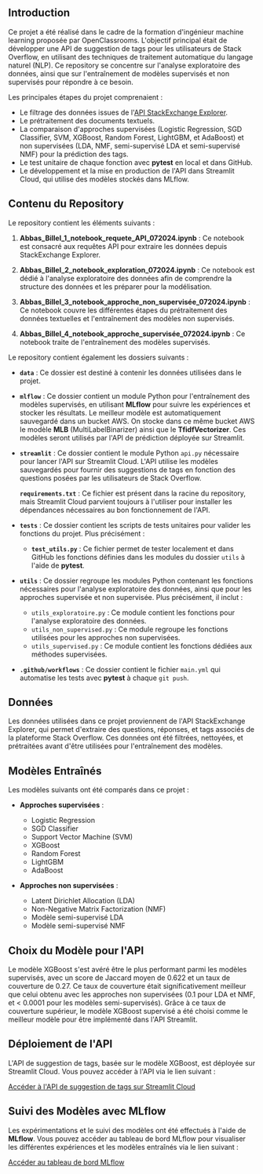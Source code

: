 ## Introduction

Ce projet a été réalisé dans le cadre de la formation d'ingénieur machine learning proposée par OpenClassrooms. L'objectif principal était de développer une API de suggestion de tags pour les utilisateurs de Stack Overflow, en utilisant des techniques de traitement automatique du langage naturel (NLP). Ce repository se concentre sur l'analyse exploratoire des données, ainsi que sur l'entraînement de modèles supervisés et non supervisés pour répondre à ce besoin.

Les principales étapes du projet comprenaient :

- Le filtrage des données issues de l'[API StackExchange Explorer](https://data.stackexchange.com/stackoverflow/query/new).
- Le prétraitement des documents textuels.
- La comparaison d'approches supervisées (Logistic Regression, SGD Classifier, SVM, XGBoost, Random Forest, LightGBM, et AdaBoost) et non supervisées (LDA, NMF, semi-supervisé LDA et semi-supervisé NMF) pour la prédiction des tags.
- Le test unitaire de chaque fonction avec **pytest** en local et dans GitHub.
- Le développement et la mise en production de l'API dans Streamlit Cloud, qui utilise des modèles stockés dans MLflow.

## Contenu du Repository

Le repository contient les éléments suivants :

1. **Abbas_Billel_1_notebook_requete_API_072024.ipynb** : Ce notebook est consacré aux requêtes API pour extraire les données depuis StackExchange Explorer.
   
2. **Abbas_Billel_2_notebook_exploration_072024.ipynb** : Ce notebook est dédié à l'analyse exploratoire des données afin de comprendre la structure des données et les préparer pour la modélisation.

3. **Abbas_Billel_3_notebook_approche_non_supervisée_072024.ipynb** : Ce notebook couvre les différentes étapes du prétraitement des données textuelles et l'entraînement des modèles non supervisés.

4. **Abbas_Billel_4_notebook_approche_supervisée_072024.ipynb** : Ce notebook traite de l'entraînement des modèles supervisés.

Le repository contient également les dossiers suivants :

- **`data`** : Ce dossier est destiné à contenir les données utilisées dans le projet.
  
- **`mlflow`** : Ce dossier contient un module Python pour l'entraînement des modèles supervisés, en utilisant **MLflow** pour suivre les expériences et stocker les résultats. Le meilleur modèle est automatiquement sauvegardé dans un bucket AWS. On stocke dans ce même bucket AWS le modèle **MLB** (MultiLabelBinarizer) ainsi que le **TfidfVectorizer**. Ces modèles seront utilisés par l'API de prédiction déployée sur Streamlit.

- **`streamlit`** : Ce dossier contient le module Python `api.py` nécessaire pour lancer l'API sur Streamlit Cloud. L'API utilise les modèles sauvegardés pour fournir des suggestions de tags en fonction des questions posées par les utilisateurs de Stack Overflow.

  **`requirements.txt`** : Ce fichier est présent dans la racine du repository, mais Streamlit Cloud parvient toujours à l'utiliser pour installer les dépendances nécessaires au bon fonctionnement de l'API.

- **`tests`** : Ce dossier contient les scripts de tests unitaires pour valider les fonctions du projet. Plus précisément :
  - **`test_utils.py`** : Ce fichier permet de tester localement et dans GitHub les fonctions définies dans les modules du dossier `utils` à l'aide de **pytest**.
  
- **`utils`** : Ce dossier regroupe les modules Python contenant les fonctions nécessaires pour l'analyse exploratoire des données, ainsi que pour les approches supervisée et non supervisée. Plus précisément, il inclut :
  - `utils_exploratoire.py` : Ce module contient les fonctions pour l'analyse exploratoire des données.
  - `utils_non_supervised.py` : Ce module regroupe les fonctions utilisées pour les approches non supervisées.
  - `utils_supervised.py` : Ce module contient les fonctions dédiées aux méthodes supervisées.

- **`.github/workflows`** : Ce dossier contient le fichier `main.yml` qui automatise les tests avec **pytest** à chaque `git push`.

## Données

Les données utilisées dans ce projet proviennent de l'API StackExchange Explorer, qui permet d'extraire des questions, réponses, et tags associés de la plateforme Stack Overflow. Ces données ont été filtrées, nettoyées, et prétraitées avant d'être utilisées pour l'entraînement des modèles.

## Modèles Entraînés

Les modèles suivants ont été comparés dans ce projet :

- **Approches supervisées** :
  - Logistic Regression
  - SGD Classifier
  - Support Vector Machine (SVM)
  - XGBoost
  - Random Forest
  - LightGBM
  - AdaBoost

- **Approches non supervisées** :
  - Latent Dirichlet Allocation (LDA)
  - Non-Negative Matrix Factorization (NMF)
  - Modèle semi-supervisé LDA
  - Modèle semi-supervisé NMF

## Choix du Modèle pour l'API

Le modèle XGBoost s'est avéré être le plus performant parmi les modèles supervisés, avec un score de Jaccard moyen de 0.622 et un taux de couverture de 0.27. Ce taux de couverture était significativement meilleur que celui obtenu avec les approches non supervisées (0.1 pour LDA et NMF, et < 0.0001 pour les modèles semi-supervisés). Grâce à ce taux de couverture supérieur, le modèle XGBoost supervisé a été choisi comme le meilleur modèle pour être implémenté dans l'API Streamlit.

## Déploiement de l'API

L'API de suggestion de tags, basée sur le modèle XGBoost, est déployée sur Streamlit Cloud. Vous pouvez accéder à l'API via le lien suivant :

[Accéder à l'API de suggestion de tags sur Streamlit Cloud](https://categorisez-automatiquement-des-questions-wjrd3qkapyiswmsztpdr.streamlit.app/)

## Suivi des Modèles avec MLflow

Les expérimentations et le suivi des modèles ont été effectués à l'aide de **MLflow**. Vous pouvez accéder au tableau de bord MLflow pour visualiser les différentes expériences et les modèles entraînés via le lien suivant :

[Accéder au tableau de bord MLflow](http://ec2-54-144-47-93.compute-1.amazonaws.com:5000/#/experiments/107027379712999727?searchFilter=&orderByKey=attributes.start_time&orderByAsc=false&startTime=ALL&lifecycleFilter=Active&modelVersionFilter=All+Runs&datasetsFilter=W10%3D)


